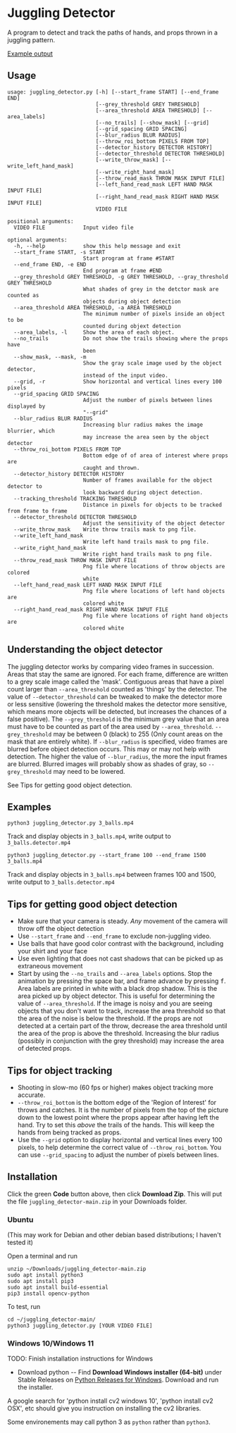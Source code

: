 # Juggling Detector

A program to detect and track the paths of hands, and props thrown in a juggling pattern.

[Example output](https://www.youtube.com/embed/25pxncC-uQY)

## Usage

    usage: juggling_detector.py [-h] [--start_frame START] [--end_frame END]
                                [--grey_threshold GREY THRESHOLD]
                                [--area_threshold AREA THRESHOLD] [--area_labels]
                                [--no_trails] [--show_mask] [--grid]
                                [--grid_spacing GRID SPACING]
                                [--blur_radius BLUR RADIUS]
                                [--throw_roi_bottom PIXELS FROM TOP]
                                [--detector_history DETECTOR HISTORY]
                                [--detector_threshold DETECTOR THRESHOLD]
                                [--write_throw_mask] [--write_left_hand_mask]
                                [--write_right_hand_mask]
                                [--throw_read_mask THROW MASK INPUT FILE]
                                [--left_hand_read_mask LEFT HAND MASK INPUT FILE]
                                [--right_hand_read_mask RIGHT HAND MASK INPUT FILE]
                                VIDEO FILE
    
    positional arguments:
      VIDEO FILE            Input video file
    
    optional arguments:
      -h, --help            show this help message and exit
      --start_frame START, -s START
                            Start program at frame #START
      --end_frame END, -e END
                            End program at frame #END
      --grey_threshold GREY THRESHOLD, -g GREY THRESHOLD, --gray_threshold GREY THRESHOLD
                            What shades of grey in the detctor mask are counted as
                            objects during object detection
      --area_threshold AREA THRESHOLD, -a AREA THRESHOLD
                            The minimum number of pixels inside an object to be
                            counted during objext detection
      --area_labels, -l     Show the area of each object.
      --no_trails           Do not show the trails showing where the props have
                            been
      --show_mask, --mask, -m
                            Show the gray scale image used by the object detector,
                            instead of the input video.
      --grid, -r            Show horizontal and vertical lines every 100 pixels
      --grid_spacing GRID SPACING
                            Adjust the number of pixels between lines displayed by
                            "--grid"
      --blur_radius BLUR RADIUS
                            Increasing blur radius makes the image blurrier, which
                            may increase the area seen by the object detector
      --throw_roi_bottom PIXELS FROM TOP
                            Bottom edge of of area of interest where props are
                            caught and thrown.
      --detector_history DETECTOR HISTORY
                            Number of frames available for the object detector to
                            look backward during object detection.
      --tracking_threshold TRACKING THRESHOLD
                            Distance in pixels for objects to be tracked from frame to frame
      --detector_threshold DETECTOR THRESHOLD
                            Adjust the sensitivity of the object detector
      --write_throw_mask    Write throw trails mask to png file.
      --write_left_hand_mask
                            Write left hand trails mask to png file.
      --write_right_hand_mask
                            Write right hand trails mask to png file.
      --throw_read_mask THROW MASK INPUT FILE
                            Png file where locations of throw objects are colored
                            white
      --left_hand_read_mask LEFT HAND MASK INPUT FILE
                            Png file where locations of left hand objects are
                            colored white
      --right_hand_read_mask RIGHT HAND MASK INPUT FILE
                            Png file where locations of right hand objects are
                            colored white

## Understanding the object detector

The juggling detector works by comparing video frames in succession. Areas
that stay the same are ignored. For each frame, difference are written
to a grey scale image called the 'mask'. Contiguous areas that have a
pixel count larger than `--area_threshold` counted as 'things' by the
detector. The value of `--detector_threshold` can be tweaked to make
the detector more or less sensitive (lowering the threshold makes the
detector more sensitive, which means more objects will be detected,
but increases the chances of a false positive). The `--grey_threshold`
is the minimum grey value that an area must have to be counted as part of
the area used by `--area_threshold`. `--grey_threshold` may be between 0
(black) to 255 (Only count areas on the mask that are entirely white). If
`--blur_radius` is specified, video frames are blurred before object
detection occurs. This may or may not help with detection. The higher the
value of `--blur_radius`, the more the input frames are blurred. Blurred
images will probably show as shades of gray, so `--grey_threshold`
may need to be lowered.

See Tips for getting good object detection.

## Examples

    python3 juggling_detector.py 3_balls.mp4

Track and display objects in `3_balls.mp4`, write output to `3_balls.detector.mp4`

    python3 juggling_detector.py --start_frame 100 --end_frame 1500 3_balls.mp4

Track and display objects in `3_balls.mp4` between frames 100 and 1500, write output to `3_balls.detector.mp4`

## Tips for getting good object detection

* Make sure that your camera is steady. *Any* movement of the camera will throw off the object detection
* Use `--start_frame` and `--end_frame` to exclude non-juggling video.
* Use balls that have good color contrast with the background, including your shirt and your face
* Use even lighting that does not cast shadows that can be picked up as extraneous movement
* Start by using the `--no_trails` and `--area_labels` options. Stop the animation by pressing the space bar, and frame advance by pressing <kbd>f</kbd>. Area labels are printed in white with a black drop shadow. This is the area picked up by object detector. This is useful for determining the value of `--area_threshold`. If the image is noisy and you are seeing objects that you don't want to track, increase the area threshold so that the area of the noise is below the threshold. If the props are not detected at a certain part of the throw, decrease the area threshold until the area of the prop is above the threshold. Increasing the blur radius (possibly in conjunction with the grey threshold) may increase the area of detected props.

## Tips for object tracking

* Shooting in slow-mo (60 fps or higher) makes object tracking more accurate.
* `--throw_roi_bottom` is the bottom edge of the 'Region of Interest' for throws and catches. It is the number of pixels from the top of the picture down to the lowest point where the props appear after having left the hand. Try to set this *above* the trails of the hands. This will keep the hands from being tracked as props.
* Use the `--grid` option to display horizontal and vertical lines every 100 pixels, to help determine the correct value of `--throw_roi_bottom`. You can use `--grid_spacing` to adjust the number of pixels between lines.

## Installation

Click the green **Code** button above, then click **Download Zip**. This will put the file `juggling_detector-main.zip` in your Downloads folder.

### Ubuntu

(This may work for Debian and other debian based distributions; I haven't tested it)

Open a terminal and run

    unzip ~/Downloads/juggling_detector-main.zip 
    sudo apt install python3
    sudo apt install pip3
    sudo apt install build-essential
    pip3 install opencv-python

To test, run

    cd ~/juggling_detector-main/
    python3 juggling_detector.py [YOUR VIDEO FILE]

### Windows 10/Windows 11

TODO: Finish installation instructions for Windows

* Download python -- Find **Download Windows installer (64-bit)** under Stable Releases on [Python Releases for Windows](https://www.python.org/downloads/windows/). Download and run the installer.

A google search for 'python install cv2 windows 10', 'python install cv2 OSX', etc should give you instruction on installing the cv2 libraries.

Some environements may call python 3 as `python` rather than `python3`.
